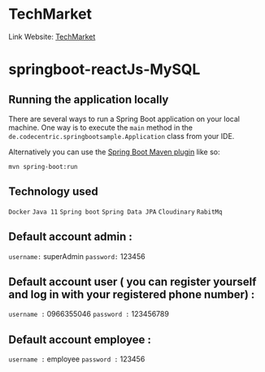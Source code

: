 # TechMarket
Link Website:      [TechMarket](https://project-tech-market-v2.vercel.app/)

# springboot-reactJs-MySQL
## Running the application locally

There are several ways to run a Spring Boot application on your local machine. One way is to execute the `main` method in the `de.codecentric.springbootsample.Application` class from your IDE.

Alternatively you can use the [Spring Boot Maven plugin](https://docs.spring.io/spring-boot/docs/current/reference/html/build-tool-plugins-maven-plugin.html) like so:

```shell
mvn spring-boot:run
```

## Technology used
`Docker`
`Java 11`
`Spring boot`
`Spring Data JPA`
`Cloudinary`
`RabitMq `

## Default account admin :
`username:`  superAdmin
`password:` 123456
## Default account user ( you can register yourself and log in with your registered phone number)  :
`username :` 0966355046
`password :` 123456789
## Default account employee :
`username :` employee
`password :` 123456
